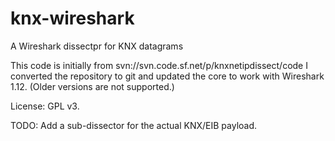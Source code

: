 # knx-wireshark
A Wireshark dissectpr for KNX datagrams

This code is initially from svn://svn.code.sf.net/p/knxnetipdissect/code
I converted the repository to git and updated the core to work with Wireshark 1.12.
(Older versions are not supported.)

License: GPL v3.

TODO: Add a sub-dissector for the actual KNX/EIB payload.
